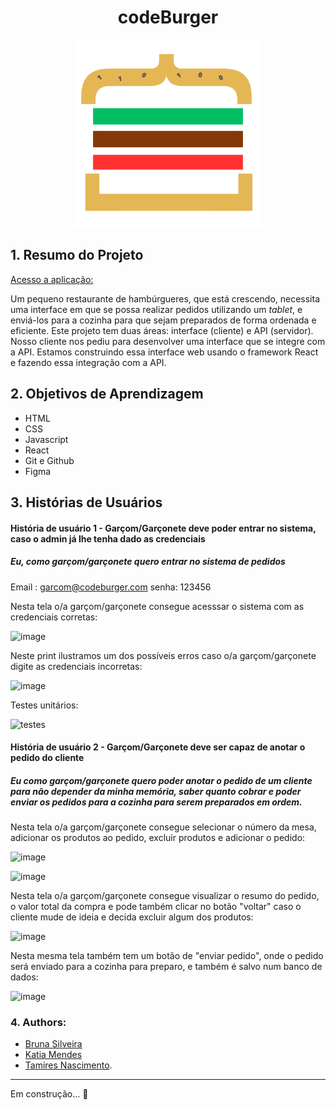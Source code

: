 # <div align="center"> codeBurger </div>

<div align="center"> <img src= "src/img/burger.png" width ="300px" height = "300px"/></div>

## 1. Resumo do Projeto 
[Acesso a aplicação:](https://sap-code-burguer-nine.vercel.app/)


Um pequeno restaurante de hambúrgueres, que está crescendo, necessita uma
interface em que se possa realizar pedidos utilizando um _tablet_, e enviá-los
para a cozinha para que sejam preparados de forma ordenada e eficiente. Este projeto 
tem duas áreas: interface (cliente) e API (servidor). Nosso cliente nos pediu para 
desenvolver uma interface que se integre com a API. Estamos construindo essa interface 
web usando o framework React e fazendo essa integração com a API.

## 2. Objetivos de Aprendizagem

* HTML
* CSS
* Javascript
* React
* Git e Github
* Figma

## 3. Histórias de Usuários

#### História de usuário 1 - Garçom/Garçonete deve poder entrar no sistema, caso o admin já lhe tenha dado as credenciais

##### Eu, como garçom/garçonete quero entrar no sistema de pedidos
Email : garcom@codeburger.com
senha: 123456

Nesta tela o/a garçom/garçonete consegue acesssar o sistema com as credenciais corretas:

![image](https://github.com/Bru-Silveira/SAP-code-burguer/assets/122562513/e47c607c-1caa-4fb9-857c-8d2253555f70)

Neste print ilustramos um dos possíveis erros caso o/a garçom/garçonete digite as credenciais incorretas:

![image](https://github.com/Bru-Silveira/SAP-code-burguer/assets/122562513/09a18c76-a7f7-49e8-b4f9-3f4a991fe2fc)

Testes unitários:

![testes](https://github.com/Bru-Silveira/SAP-code-burguer/assets/122562513/5f49dbc4-7ded-4b92-956a-4775ee20da98)


#### História de usuário 2 - Garçom/Garçonete deve ser capaz de anotar o pedido do cliente

##### Eu como garçom/garçonete quero poder anotar o pedido de um cliente para não depender da minha memória, saber quanto cobrar e poder enviar os pedidos para a cozinha para serem preparados em ordem.

Nesta tela o/a garçom/garçonete consegue selecionar o número da mesa, adicionar os produtos ao pedido, excluir produtos e adicionar o pedido:

![image](https://github.com/Bru-Silveira/SAP-code-burguer/assets/122562513/78821253-331e-4338-83b2-8b4cc14eb388)

![image](https://github.com/Bru-Silveira/SAP-code-burguer/assets/122562513/99e16bd1-9413-4525-81f6-5c3ddfbea1e7)

Nesta tela o/a garçom/garçonete consegue visualizar o resumo do pedido, o valor total da compra e pode também clicar no botão "voltar" caso o cliente mude de ideia e decida excluir algum dos produtos:

![image](https://github.com/Bru-Silveira/SAP-code-burguer/assets/122562513/91fb4f7e-1ab2-4bef-8e65-6f7554bea120)

Nesta mesma tela também tem um botão de "enviar pedido", onde o pedido será enviado para a cozinha para preparo, e também é salvo num banco de dados:

![image](https://github.com/Bru-Silveira/SAP-code-burguer/assets/122562513/e4731bab-0c99-4f14-aead-562293f137ce)

### 4. Authors:

* [Bruna Silveira](https://github.com/Bru-Silveira)
* [Katia Mendes](https://github.com/katia-mendes)
* [Tamires Nascimento](https://github.com/tamiresns).

***

Em construção... :construction:













